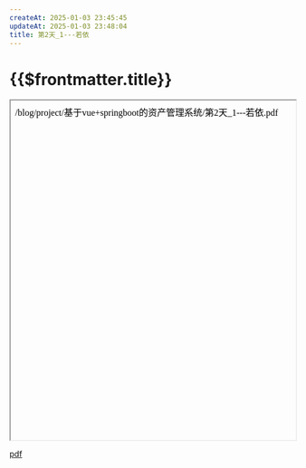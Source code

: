 ```yaml
---
createAt: 2025-01-03 23:45:45
updateAt: 2025-01-03 23:48:04
title: 第2天_1---若依
---
```

# {{$frontmatter.title}}

<iframe srcdoc="/blog/project/基于vue+springboot的资产管理系统/第2天_1---若依.pdf" width="100%" height="600px"></iframe>

[pdf](/blog/project/基于vue+springboot的资产管理系统/第2天_1---若依.pdf)